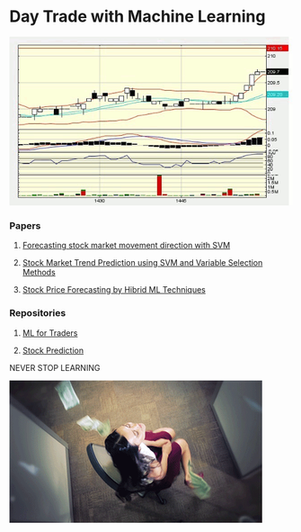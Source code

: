 # Day Trade with Machine Learning

![](https://raw.githubusercontent.com/suzanaph/trade-prediction-project/master/money2.gif)

### Papers

1. [Forecasting stock market movement direction with SVM](https://github.com/suzanaph/trade-prediction-project/blob/master/Papers/10.1.1.97.4127.pdf)

2. [Stock Market Trend Prediction using SVM and Variable Selection Methods](https://github.com/suzanaph/trade-prediction-project/blob/master/Papers/25879160.pdf)

3. [Stock Price Forecasting by Hibrid ML Techniques](https://github.com/suzanaph/trade-prediction-project/blob/master/Papers/9b308ec17401ec5697139dcf7f832080179f.pdf)


### Repositories

1. [ML for Traders](https://github.com/saulocatharino/machine_learning_for_traders)

2. [Stock Prediction](https://github.com/kartik-joshi/Stock-predection/blob/master/README.md)



 NEVER STOP LEARNING 

![](https://raw.githubusercontent.com/suzanaph/trade-prediction-project/master/money.gif)
